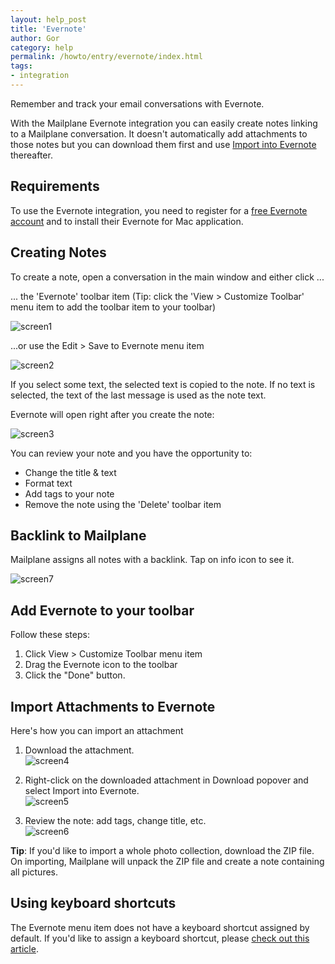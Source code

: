 ```yaml
---
layout: help_post
title: 'Evernote'
author: Gor
category: help
permalink: /howto/entry/evernote/index.html
tags:
- integration
---
```


Remember and track your email conversations with Evernote.

With the Mailplane Evernote integration you can easily create notes linking to a Mailplane conversation. It doesn't automatically add attachments to those notes but you can download them first and use [Import into Evernote](#import-attachments-to-evernote) thereafter.


## Requirements

To use the Evernote integration, you need to register for a [free Evernote account](http://www.evernote.com/about/referrer/?code=mailplane) and to install their Evernote for Mac application.


## Creating Notes

To create a note, open a conversation in the main window and either click ...

... the 'Evernote' toolbar item (Tip: click the 'View > Customize Toolbar' menu item to add the toolbar item to your toolbar) 

![screen1](/assets/howto/2011-05-12-evernote/screen1.png)

...or use the Edit > Save to Evernote menu item

![screen2](/assets/howto/2011-05-12-evernote/screen2.png)

If you select some text, the selected text is copied to the note. If no text is selected, the text of the last message is used as the note text.

Evernote will open right after you create the note:

![screen3](/assets/howto/2011-05-12-evernote/screen3.png)

You can review your note and you have the opportunity to:

* Change the title & text
* Format text
* Add tags to your note
* Remove the note using the 'Delete' toolbar item


## Backlink to Mailplane

Mailplane assigns all notes with a backlink. Tap on info icon to see it.

![screen7](/assets/howto/2011-05-12-evernote/screen7.png)


## Add Evernote to your toolbar
 
Follow these steps:

1. Click View > Customize Toolbar menu item
2. Drag the Evernote icon to the toolbar
3. Click the "Done" button.
 	

## Import Attachments to Evernote

Here's how you can import an attachment

1. Download the attachment.<br/>
	![screen4](/assets/howto/2011-05-12-evernote/screen4.png)

2. Right-click on the downloaded attachment in Download popover and select Import into Evernote.<br/>
	![screen5](/assets/howto/2011-05-12-evernote/screen5.png)

3. Review the note: add tags, change title, etc.<br/>
	![screen6](/assets/howto/2011-05-12-evernote/screen6.png)

**Tip**: If you'd like to import a whole photo collection, download the ZIP file. On importing, Mailplane will unpack the ZIP file and create a note containing all pictures.


## Using keyboard shortcuts

The Evernote menu item does not have a keyboard shortcut assigned by default. If you'd like to assign a keyboard shortcut, please [check out this article](/howto/entry/change_keyboard_shortcuts).
